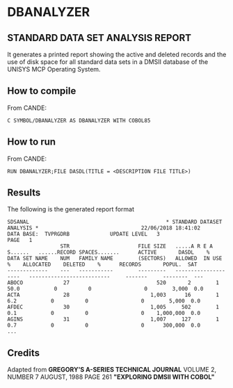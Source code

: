 # DBANALYZER

## STANDARD DATA SET ANALYSIS REPORT

It generates a printed report showing the active and deleted records and the use of disk space for all standard data sets in a DMSII database of the UNISYS MCP Operating System.
 
## How to compile

From CANDE: 
```
C SYMBOL/DBANALYZER AS DBANALYZER WITH COBOL85
```

## How to run

From CANDE:
```
RUN DBANALYZER;FILE DASDL(TITLE = <DESCRIPTION FILE TITLE>)
```

## Results
The following is the generated report format
```
SDSANAL                                            * STANDARD DATASET ANALYSIS *                                 22/06/2018 18:41:02 
DATA BASE:  TVPRGDRB             UPDATE LEVEL   3                                                                           PAGE   1 
                 STR                      FILE SIZE   .....A R E A S......   ......RECORD SPACES.......      ACTIVE       DASDL    % 
DATA SET NAME    NUM   FAMILY NAME        (SECTORS)   ALLOWED  IN USE   %    ALLOCATED    DELETED    %      RECORDS       POPUL.  SAT
-------------    ---   -----------        ---------   --------------------   --------------------------     -------     --------  ---
ABOCO             27                            520       2        1  50.0           0          0                 0        3,000  0.0
ACTA              28                          1,003      16        1   6.2           0          0                 0        5,000  0.0
AFDEC             30                          1,005     502        1   0.1           0          0                 0    1,000,000  0.0
AGINS             31                          1,007     127        1   0.7           0          0                 0      300,000  0.0
...
```

## Credits
Adapted from **GREGORY'S A-SERIES TECHNICAL JOURNAL**
VOLUME 2, NUMBER 7      AUGUST, 1988
PAGE 261  **"EXPLORING DMSII WITH COBOL"**

